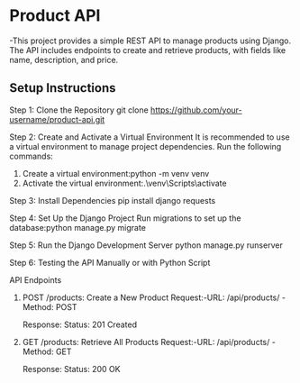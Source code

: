# Product API
-This project provides a simple REST API to manage products using Django. The API includes endpoints to create and retrieve products, with fields like name, description, and price.

## Setup Instructions

Step 1: Clone the Repository
git clone https://github.com/your-username/product-api.git

Step 2: Create and Activate a Virtual Environment
It is recommended to use a virtual environment to manage project dependencies. Run the following commands:

1. Create a virtual environment:python -m venv venv
2. Activate the virtual environment:.\venv\Scripts\activate

Step 3: Install Dependencies
pip install django requests

Step 4: Set Up the Django Project
Run migrations to set up the database:python manage.py migrate

Step 5: Run the Django Development Server
python manage.py runserver

Step 6: Testing the API Manually or with Python Script

API Endpoints
1. POST /products: Create a New Product
    Request:-URL: /api/products/
            -Method: POST

    Response:
        Status: 201 Created

2. GET /products: Retrieve All Products
   Request:-URL: /api/products/
           -Method: GET

    Response:
        Status: 200 OK